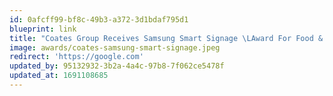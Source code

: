 ```yaml
---
id: 0afcff99-bf8c-49b3-a372-3d1bdaf795d1
blueprint: link
title: "Coates Group Receives Samsung Smart Signage \LAward For Food & Beverage Installation"
image: awards/coates-samsung-smart-signage.jpeg
redirect: 'https://google.com'
updated_by: 95132932-3b2a-4a4c-97b8-7f062ce5478f
updated_at: 1691108685
---
```

